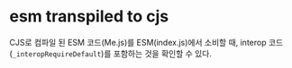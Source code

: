 # esm transpiled to cjs

CJS로 컴파일 된 ESM 코드(Me.js)를 ESM(index.js)에서 소비할 때, interop 코드(`_interopRequireDefault`)를 포함하는 것을 확인할 수 있다.

